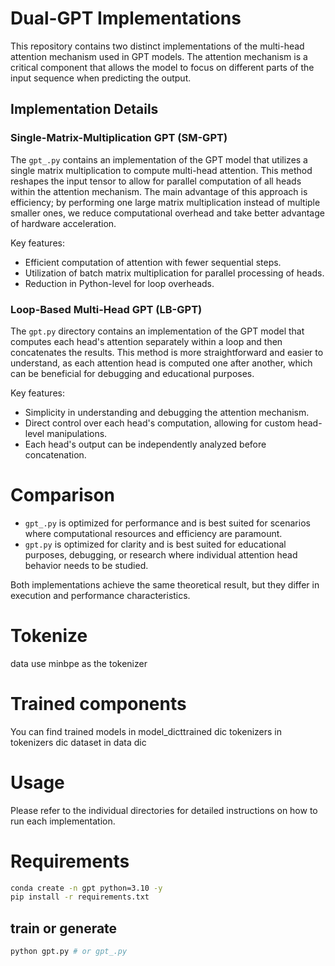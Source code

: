 # Dual-GPT Implementations

This repository contains two distinct implementations of the multi-head attention mechanism used in GPT models. The attention mechanism is a critical component that allows the model to focus on different parts of the input sequence when predicting the output.

## Implementation Details

### Single-Matrix-Multiplication GPT (SM-GPT)

The `gpt_.py` contains an implementation of the GPT model that utilizes a single matrix multiplication to compute multi-head attention. This method reshapes the input tensor to allow for parallel computation of all heads within the attention mechanism. The main advantage of this approach is efficiency; by performing one large matrix multiplication instead of multiple smaller ones, we reduce computational overhead and take better advantage of hardware acceleration.

Key features:
- Efficient computation of attention with fewer sequential steps.
- Utilization of batch matrix multiplication for parallel processing of heads.
- Reduction in Python-level for loop overheads.

### Loop-Based Multi-Head GPT (LB-GPT)

The `gpt.py` directory contains an implementation of the GPT model that computes each head's attention separately within a loop and then concatenates the results. This method is more straightforward and easier to understand, as each attention head is computed one after another, which can be beneficial for debugging and educational purposes.

Key features:
- Simplicity in understanding and debugging the attention mechanism.
- Direct control over each head's computation, allowing for custom head-level manipulations.
- Each head's output can be independently analyzed before concatenation.

# Comparison

- `gpt_.py` is optimized for performance and is best suited for scenarios where computational resources and efficiency are paramount.
- `gpt.py` is optimized for clarity and is best suited for educational purposes, debugging, or research where individual attention head behavior needs to be studied.

Both implementations achieve the same theoretical result, but they differ in execution and performance characteristics.

# Tokenize
data use minbpe as the tokenizer

# Trained components
You can find trained models in model_dicttrained dic
tokenizers in tokenizers dic
dataset in data dic

# Usage

Please refer to the individual directories for detailed instructions on how to run each implementation.


# Requirements

```bash
conda create -n gpt python=3.10 -y
pip install -r requirements.txt
```
## train or generate
```bash
python gpt.py # or gpt_.py
```
